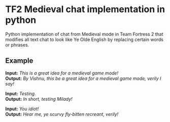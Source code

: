# TF2 Medieval chat implementation in python

Python implementation of chat from Medieval mode in Team Fortress 2 that modifies all text chat to look like Ye Olde English by replacing certain words or phrases.

## Example
**Input:** _This is a great idea for a medieval game mode!_  
**Output:** _By Vishnu, this be a great idea for a medieval game mode, verily I say!_

**Input:** _Testing._  
**Output:** _In short, testing Milady!_

**Input:** _You idiot!_  
**Output:** _Hear me, ye scurvy fly-bitten recreant, verily!_
